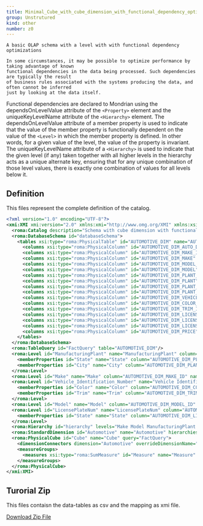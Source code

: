 ```yaml
---
title: Minimal_Cube_with_cube_dimension_with_functional_dependency_optimizations
group: Unstrutured
kind: other
number: z0
---
```

    A basic OLAP schema with a level with with functional dependency optimizations

    In some circumstances, it may be possible to optimize performance by taking advantage of known
    functional dependencies in the data being processed. Such dependencies are typically the result
    of business rules associated with the systems producing the data, and often cannot be inferred
    just by looking at the data itself.
Functional dependencies are declared to Mondrian using the dependsOnLevelValue attribute of the
`<Property>` element and the uniqueKeyLevelName attribute of the `<Hierarchy>` element.
The dependsOnLevelValue attribute of a member property is used to indicate that the value of the
member property is functionally dependent on the value of the `<Level>` in which the member property
is defined. In other words, for a given value of the level, the value of the property is invariant.
The uniqueKeyLevelName attribute of a `<Hierarchy>` is used to indicate that the given level
(if any) taken together with all higher levels in the hierarchy acts as a unique alternate key,
ensuring that for any unique combination of those level values, there is exactly one combination
of values for all levels below it.



## Definition

This files represent the complete definition of the catalog.

```xml
<?xml version="1.0" encoding="UTF-8"?>
<xmi:XMI xmi:version="2.0" xmlns:xmi="http://www.omg.org/XMI" xmlns:xsi="http://www.w3.org/2001/XMLSchema-instance" xmlns:roma="https://www.daanse.org/spec/org.eclipse.daanse.rolap.mapping">
  <roma:Catalog description="Schema with cube dimension with functional dependency optimizations" name="Minimal_Cube_with_cube_dimension_with_functional_dependency_optimizations" cubes="Cube" dbschemas="databaseSchema"/>
  <roma:DatabaseSchema id="databaseSchema">
    <tables xsi:type="roma:PhysicalTable" id="AUTOMOTIVE_DIM" name="AUTOMOTIVE_DIM">
      <columns xsi:type="roma:PhysicalColumn" id="AUTOMOTIVE_DIM_AUTO_DIM_ID" name="AUTO_DIM_ID" type="Integer"/>
      <columns xsi:type="roma:PhysicalColumn" id="AUTOMOTIVE_DIM_MAKE_ID" name="MAKE_ID" type="Integer"/>
      <columns xsi:type="roma:PhysicalColumn" id="AUTOMOTIVE_DIM_MAKE" name="MAKE" columnSize="100"/>
      <columns xsi:type="roma:PhysicalColumn" id="AUTOMOTIVE_DIM_MODEL_ID" name="MODEL_ID" type="Integer"/>
      <columns xsi:type="roma:PhysicalColumn" id="AUTOMOTIVE_DIM_MODEL" name="MODEL" columnSize="100"/>
      <columns xsi:type="roma:PhysicalColumn" id="AUTOMOTIVE_DIM_PLANT_ID" name="PLANT_ID" type="Integer"/>
      <columns xsi:type="roma:PhysicalColumn" id="AUTOMOTIVE_DIM_PLANT" name="PLANT" columnSize="100"/>
      <columns xsi:type="roma:PhysicalColumn" id="AUTOMOTIVE_DIM_PLANT_STATE_ID" name="PLANT_STATE_ID" type="Integer"/>
      <columns xsi:type="roma:PhysicalColumn" id="AUTOMOTIVE_DIM_PLANT_CITY_ID" name="PLANT_CITY_ID" type="Integer"/>
      <columns xsi:type="roma:PhysicalColumn" id="AUTOMOTIVE_DIM_VEHICLE_ID" name="VEHICLE_ID" type="Integer"/>
      <columns xsi:type="roma:PhysicalColumn" id="AUTOMOTIVE_DIM_COLOR_ID" name="COLOR_ID" type="Integer"/>
      <columns xsi:type="roma:PhysicalColumn" id="AUTOMOTIVE_DIM_TRIM_ID" name="TRIM_ID" type="Integer"/>
      <columns xsi:type="roma:PhysicalColumn" id="AUTOMOTIVE_DIM_LICENSE_ID" name="LICENSE_ID" type="Integer"/>
      <columns xsi:type="roma:PhysicalColumn" id="AUTOMOTIVE_DIM_LICENSE" name="LICENSE" columnSize="100"/>
      <columns xsi:type="roma:PhysicalColumn" id="AUTOMOTIVE_DIM_LICENSE_STATE_ID" name="LICENSE_STATE_ID" type="Integer"/>
      <columns xsi:type="roma:PhysicalColumn" id="AUTOMOTIVE_DIM_PRICE" name="PRICE" type="Integer"/>
    </tables>
  </roma:DatabaseSchema>
  <roma:TableQuery id="FactQuery" table="AUTOMOTIVE_DIM"/>
  <roma:Level id="ManufacturingPlant" name="ManufacturingPlant" column="AUTOMOTIVE_DIM_PLANT_ID" nameColumn="AUTOMOTIVE_DIM_PLANT">
    <memberProperties id="State" name="State" column="AUTOMOTIVE_DIM_PLANT_STATE_ID" dependsOnLevelValue="true" propertyType="Numeric"/>
    <memberProperties id="City" name="City" column="AUTOMOTIVE_DIM_PLANT_CITY_ID" dependsOnLevelValue="true" propertyType="Numeric"/>
  </roma:Level>
  <roma:Level id="Make" name="Make" column="AUTOMOTIVE_DIM_MAKE_ID" nameColumn="AUTOMOTIVE_DIM_MAKE"/>
  <roma:Level id="Vehicle_Identification_Number" name="Vehicle Identification Number" column="AUTOMOTIVE_DIM_VEHICLE_ID">
    <memberProperties id="Color" name="Color" column="AUTOMOTIVE_DIM_COLOR_ID" dependsOnLevelValue="true" propertyType="Numeric"/>
    <memberProperties id="Trim" name="Trim" column="AUTOMOTIVE_DIM_TRIM_ID" dependsOnLevelValue="true" propertyType="Numeric"/>
  </roma:Level>
  <roma:Level id="Model" name="Model" column="AUTOMOTIVE_DIM_MODEL_ID" nameColumn="AUTOMOTIVE_DIM_MODEL"/>
  <roma:Level id="LicensePlateNum" name="LicensePlateNum" column="AUTOMOTIVE_DIM_VEHICLE_ID">
    <memberProperties id="State" name="State" column="AUTOMOTIVE_DIM_LICENSE_STATE_ID" dependsOnLevelValue="true" propertyType="Numeric"/>
  </roma:Level>
  <roma:Hierarchy id="hierarchy" levels="Make Model ManufacturingPlant Vehicle_Identification_Number LicensePlateNum" hasAll="true" primaryKey="AUTOMOTIVE_DIM_AUTO_DIM_ID" uniqueKeyLevelName="Vehicle Identification Number" query="FactQuery"/>
  <roma:StandardDimension id="Automotive" name="Automotive" hierarchies="hierarchy"/>
  <roma:PhysicalCube id="Cube" name="Cube" query="FactQuery">
    <dimensionConnectors dimension="Automotive" overrideDimensionName="Automotive"/>
    <measureGroups>
      <measures xsi:type="roma:SumMeasure" id="Measure" name="Measure" column="AUTOMOTIVE_DIM_PRICE"/>
    </measureGroups>
  </roma:PhysicalCube>
</xmi:XMI>

```



## Turorial Zip
This files contaisn the data-tables as csv and the mapping as xmi file.

<a href="./zip/tutorial.dimensionwithfunctionaldependencyoptimization.zip" download>Download Zip File</a>
